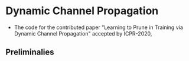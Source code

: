 # Dynamic Channel Propagation
* The code for the contributed paper "Learning to Prune in Training via Dynamic Channel Propagation" accepted by ICPR-2020,
## Preliminalies
